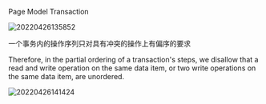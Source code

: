 Page Model Transaction

![20220426135852](https://picsheep.oss-cn-beijing.aliyuncs.com/pic/20220426135852.png)

一个事务内的操作序列只对具有冲突的操作上有偏序的要求

Therefore, in the partial ordering of a transaction's steps, we disallow that a read and write operation on the same data item, or two write operations on the same data item, are unordered.

![20220426141424](https://picsheep.oss-cn-beijing.aliyuncs.com/pic/20220426141424.png)

